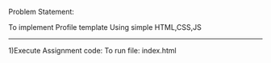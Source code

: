 Problem Statement:

To implement Profile template Using simple HTML,CSS,JS

____________________________________________________________

1)Execute Assignment code:
	To run file: index.html
